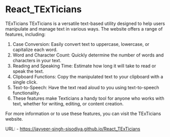 # React_TExTicians
TExTicians
TExTicians is a versatile text-based utility designed to help users manipulate and manage text in various ways. The website offers a range of features, including:
    
  1.  Case Conversion: Easily convert text to uppercase, lowercase, or capitalize each word.
  2.  Word and Character Count: Quickly determine the number of words and characters in your text.
  3.  Reading and Speaking Time: Estimate how long it will take to read or speak the text.
  4.  Clipboard Functions: Copy the manipulated text to your clipboard with a single click.
  5.  Text-to-Speech: Have the text read aloud to you using text-to-speech functionality.
  6.  These features make Texticians a handy tool for anyone who works with text, whether for writing, editing, or content creation.

For more information or to use these features, you can visit the TExTicians website.

URL: - https://jayveer-singh-sisodiya.github.io/React_TExTicians

